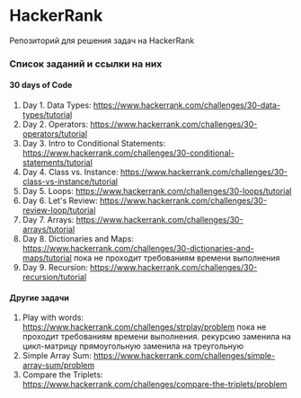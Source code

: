 # HackerRank
Репозиторий для решения задач на HackerRank

### Список заданий и ссылки на них
#### 30 days of Code
  1. Day 1. Data Types: https://www.hackerrank.com/challenges/30-data-types/tutorial
  2. Day 2. Operators: https://www.hackerrank.com/challenges/30-operators/tutorial
  3. Day 3. Intro to Conditional Statements: https://www.hackerrank.com/challenges/30-conditional-statements/tutorial
  4. Day 4. Class vs. Instance: https://www.hackerrank.com/challenges/30-class-vs-instance/tutorial
  5. Day 5. Loops: https://www.hackerrank.com/challenges/30-loops/tutorial
  6. Day 6. Let's Review: https://www.hackerrank.com/challenges/30-review-loop/tutorial
  7. Day 7. Arrays: https://www.hackerrank.com/challenges/30-arrays/tutorial
  8. Day 8. Dictionaries and Maps: https://www.hackerrank.com/challenges/30-dictionaries-and-maps/tutorial
      пока не проходит требованиям времени выполнения
  9. Day 9. Recursion: https://www.hackerrank.com/challenges/30-recursion/tutorial

#### Другие задачи
  1. Play with words: https://www.hackerrank.com/challenges/strplay/problem
      пока не проходит требованиям времени выполнения. рекурсию заменила на цикл-матрицу прямоугольную заменила на треугольную
  2. Simple Array Sum: https://www.hackerrank.com/challenges/simple-array-sum/problem
  3. Compare the Triplets: https://www.hackerrank.com/challenges/compare-the-triplets/problem
